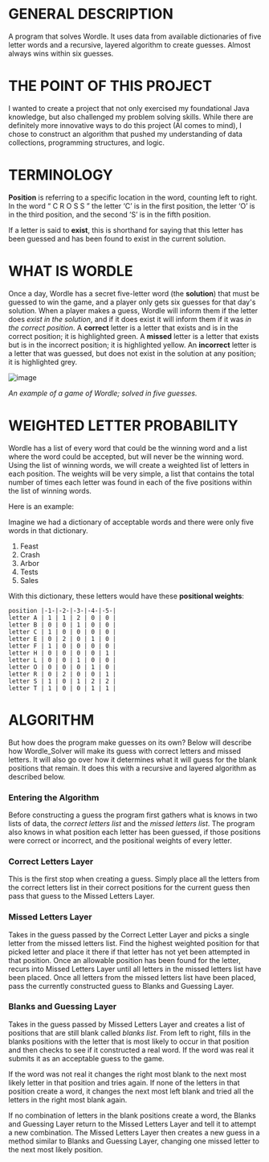 # GENERAL DESCRIPTION

A program that solves Wordle. It uses data from available dictionaries of five letter words and a recursive, layered algorithm to create guesses. Almost always wins within six guesses.

# THE POINT OF THIS PROJECT

I wanted to create a project that not only exercised my foundational Java knowledge, but also challenged my problem solving skills. While there are definitely more innovative ways to do this project (AI comes to mind), I chose to construct an algorithm that pushed my understanding of data collections, programming structures, and logic.

# TERMINOLOGY

**Position** is referring to a specific location in the word, counting left to right. In the word “ C R O S S ” the letter ‘C’ is in the first position, the letter ‘O’ is in the third position, and the second ’S’ is in the fifth position.

If a letter is said to **exist**, this is shorthand for saying that this letter has been guessed and has been found to exist in the current solution.

# WHAT IS WORDLE

Once a day, Wordle has a secret five-letter word (the **solution**) that must be guessed to win the game, and a player only gets six guesses for that day's solution. When a player makes a guess, Wordle will inform them if the letter does *exist in the solution*, and if it does exist it will inform them if it was *in the correct position*. A **correct** letter is a letter that exists and is in the correct position; it is highlighted green. A **missed** letter is a letter that exists but is in the incorrect position; it is highlighted yellow. An **incorrect** letter is a letter that was guessed, but does not exist in the solution at any position; it is highlighted grey.

![image](https://github.com/leebuhrmann/Wordle_Solver/assets/61166759/9f1f7eec-eb99-47a0-9d0d-3591e93c0f8c)

*An example of a game of Wordle; solved in five guesses.*
# WEIGHTED LETTER PROBABILITY

Wordle has a list of every word that could be the winning word and a list where the word could be accepted, but will never be the winning word. Using the list of winning words, we will create a weighted list of letters in each position. The weights will be very simple, a list that contains the total number of times each letter was found in each of the five positions within the list of winning words.

Here is an example:

Imagine we had a dictionary of acceptable words and there were only five words in that dictionary.

1. Feast
2. Crash
3. Arbor
4. Tests
5. Sales

With this dictionary, these letters would have these **positional weights**:

	position |-1-|-2-|-3-|-4-|-5-|
	letter A | 1 | 1 | 2 | 0 | 0 |
	letter B | 0 | 0 | 1 | 0 | 0 |
	letter C | 1 | 0 | 0 | 0 | 0 |
	letter E | 0 | 2 | 0 | 1 | 0 |
	letter F | 1 | 0 | 0 | 0 | 0 |
	letter H | 0 | 0 | 0 | 0 | 1 |
	letter L | 0 | 0 | 1 | 0 | 0 |
	letter O | 0 | 0 | 0 | 1 | 0 |
	letter R | 0 | 2 | 0 | 0 | 1 |
	letter S | 1 | 0 | 1 | 2 | 2 |
	letter T | 1 | 0 | 0 | 1 | 1 |

# ALGORITHM

But how does the program make guesses on its own? Below will describe how Wordle_Solver will make its guess with correct letters and missed letters. It will also go over how it determines what it will guess for the blank positions that remain. It does this with a recursive and layered algorithm as described below.

### Entering the Algorithm

Before constructing a guess the program first gathers what is knows in two lists of data, the *correct letters list* and the *missed letters list*. The program also knows in what position each letter has been guessed,  if those positions were correct or incorrect, and the positional weights of every letter.
### Correct Letters Layer

This is the first stop when creating a guess. Simply place all the letters from the correct letters list in their correct positions for the current guess then pass that guess to the Missed Letters Layer.

### Missed Letters Layer

Takes in the guess passed by the Correct Letter Layer and picks a single letter from the missed letters list. Find the highest weighted position for that picked letter and place it there if that letter has not yet been attempted in that position. Once an allowable position has been found for the letter, recurs into Missed Letters Layer until all letters in the missed letters list have been placed. Once all letters from the missed letters list have been placed, pass the currently constructed guess to Blanks and Guessing Layer.

### Blanks and Guessing Layer

Takes in the guess passed by Missed Letters Layer and creates a list of positions that are still blank called *blanks list*. From left to right, fills in the blanks positions with the letter that is most likely to occur in that position and then checks to see if it constructed a real word. If the word was real it submits it as an acceptable guess to the game.

If the word was not real it changes the right most blank to the next most likely letter in that position and tries again. If none of the letters in that position create a word, it changes the next most left blank and tried all the letters in the right most blank again.

If no combination of letters in the blank positions create a word, the Blanks and Guessing Layer return to the Missed Letters Layer and tell it to attempt a new combination. The Missed Letters Layer then creates a new guess in a method similar to Blanks and Guessing Layer, changing one missed letter to the next most likely position.
